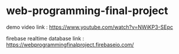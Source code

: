 # web-programming-final-project

demo video link : https://www.youtube.com/watch?v=NWiKP3-SEpc

firebase realtime database link : https://webprogrammingfinalproject.firebaseio.com/ 
